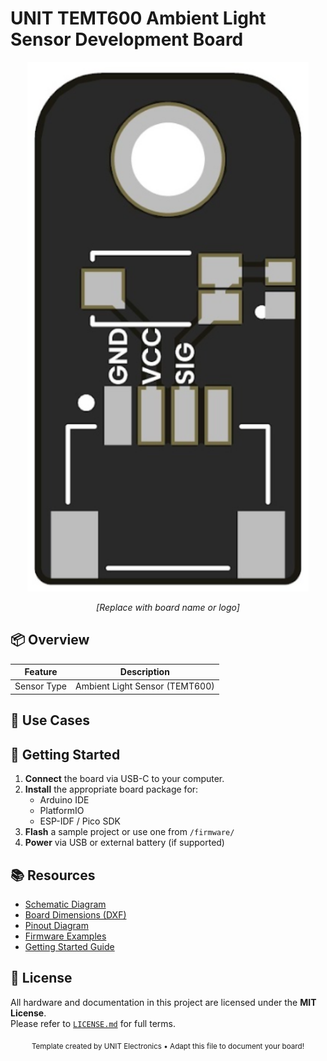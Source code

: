 
# UNIT TEMT600 Ambient Light Sensor Development Board

<div align="center">
  <img src="hardware/resources/unit_top_v_1_0_0_temt600_ambient_light_sensor.png" width="450px" alt="Development Board">
  <p><em>[Replace with board name or logo]</em></p>
</div>

## 📦 Overview

| Feature                 | Description                                                   |
|------------------------|---------------------------------------------------------------|
| Sensor Type            | Ambient Light Sensor (TEMT600)                                |




## 🧪 Use Cases


## 🚀 Getting Started

1. **Connect** the board via USB-C to your computer.
2. **Install** the appropriate board package for:
   - Arduino IDE
   - PlatformIO
   - ESP-IDF / Pico SDK
3. **Flash** a sample project or use one from `/firmware/`
4. **Power** via USB or external battery (if supported)


## 📚 Resources

- [Schematic Diagram](hardware/schematic.pdf)
- [Board Dimensions (DXF)](docs/dimensions.dxf)
- [Pinout Diagram](docs/pinout.png)
- [Firmware Examples](firmware/)
- [Getting Started Guide](docs/getting_started.md)



## 📝 License

All hardware and documentation in this project are licensed under the **MIT License**.  
Please refer to [`LICENSE.md`](LICENSE.md) for full terms.



<div align="center">
  <sub>Template created by UNIT Electronics • Adapt this file to document your board!</sub>
</div>

